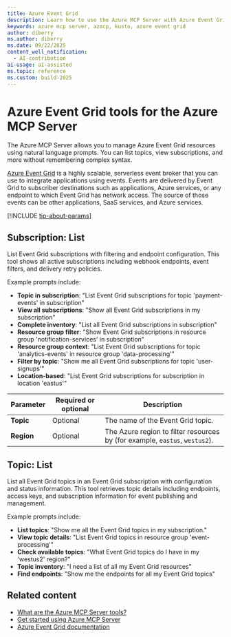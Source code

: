 ```yaml
---
title: Azure Event Grid
description: Learn how to use the Azure MCP Server with Azure Event Grid.
keywords: azure mcp server, azmcp, kusto, azure event grid
author: diberry
ms.author: diberry
ms.date: 09/22/2025
content_well_notification: 
  - AI-contribution
ai-usage: ai-assisted
ms.topic: reference
ms.custom: build-2025
--- 
```

# Azure Event Grid tools for the Azure MCP Server

The Azure MCP Server allows you to manage Azure Event Grid resources using natural language prompts. You can list topics, view subscriptions, and more without remembering complex syntax.

[Azure Event Grid](/azure/event-grid/overview) is a highly scalable, serverless event broker that you can use to integrate applications using events. Events are delivered by Event Grid to subscriber destinations such as applications, Azure services, or any endpoint to which Event Grid has network access. The source of those events can be other applications, SaaS services, and Azure services.

[!INCLUDE [tip-about-params](../includes/tools/parameter-consideration.md)]

## Subscription: List

<!-- `azmcp eventgrid subscription list` -->

List Event Grid subscriptions with filtering and endpoint configuration. This tool shows all active 
subscriptions including webhook endpoints, event filters, and delivery retry policies. 

Example prompts include:

- **Topic in subscription**: "List Event Grid subscriptions for topic 'payment-events' in subscription"
- **View all subscriptions**: "Show all Event Grid subscriptions in my subscription"
- **Complete inventory**: "List all Event Grid subscriptions in subscription"
- **Resource group filter**: "Show Event Grid subscriptions in resource group 'notification-services' in subscription"
- **Resource group context**: "List Event Grid subscriptions for topic 'analytics-events' in resource group 'data-processing'"
- **Filter by topic**: "Show me all Event Grid subscriptions for topic 'user-signups'"
- **Location-based**: "List Event Grid subscriptions for subscription in location 'eastus'"

| Parameter |  Required or optional | Description |
|-----------------------|----------------------|-------------|
| **Topic** |  Optional | The name of the Event Grid topic. |
| **Region** |  Optional | The Azure region to filter resources by (for example, `eastus`, `westus2`). |

## Topic: List

<!-- `azmcp eventgrid topic list` -->


List all Event Grid topics in an Event Grid subscription with configuration and status information. This tool retrieves
topic details including endpoints, access keys, and subscription information for event publishing and management.

Example prompts include:

- **List topics**: "Show me all the Event Grid topics in my subscription."
- **View topic details**: "List Event Grid topics in resource group 'event-processing'"
- **Check available topics**: "What Event Grid topics do I have in my 'westus2' region?"
- **Topic inventory**: "I need a list of all my Event Grid resources"
- **Find endpoints**: "Show me the endpoints for all my Event Grid topics"

## Related content

- [What are the Azure MCP Server tools?](index.md)
- [Get started using Azure MCP Server](../get-started.md)
- [Azure Event Grid documentation](/azure/event-grid/overview)